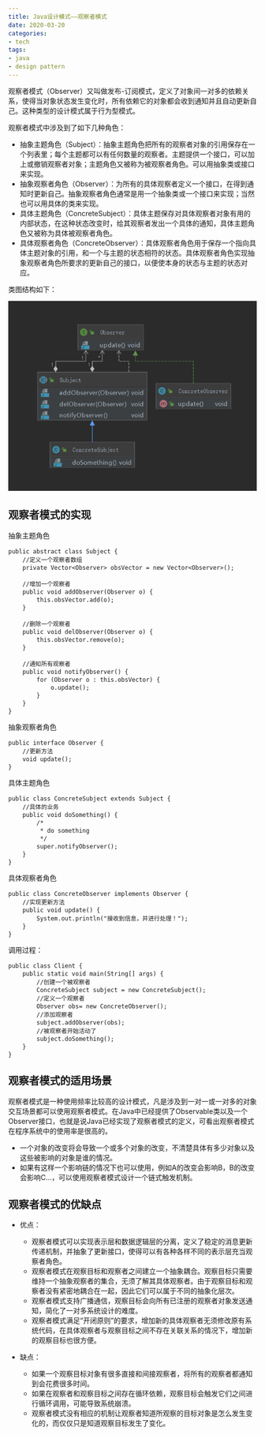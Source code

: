 ```yaml
---
title: Java设计模式——观察者模式
date: 2020-03-20
categories:
- tech
tags:
- java
- design pattern
---
```


观察者模式（Observer）又叫做发布-订阅模式，定义了对象间一对多的依赖关系，使得当对象状态发生变化时，所有依赖它的对象都会收到通知并且自动更新自己。这种类型的设计模式属于行为型模式。

<!-- more -->

观察者模式中涉及到了如下几种角色：
+ 抽象主题角色（Subject）：抽象主题角色把所有的观察者对象的引用保存在一个列表里；每个主题都可以有任何数量的观察者。主题提供一个接口，可以加上或撤销观察者对象；主题角色又被称为被观察者角色。可以用抽象类或接口来实现。
+ 抽象观察者角色（Observer）：为所有的具体观察者定义一个接口，在得到通知时更新自己。抽象观察者角色通常是用一个抽象类或一个接口来实现；当然也可以用具体的类来实现。
+ 具体主题角色（ConcreteSubject）：具体主题保存对具体观察者对象有用的内部状态，在这种状态改变时，给其观察者发出一个具体的通知，具体主题角色又被称为具体被观察者角色。
+ 具体观察者角色（ConcreteObserver）：具体观察者角色用于保存一个指向具体主题对象的引用，和一个与主题的状态相符的状态。具体观察者角色实现抽象观察者角色所要求的更新自己的接口，以便使本身的状态与主题的状态对应。


类图结构如下：

![](/assets/upload/2020-03/1584673624.png)


## 观察者模式的实现

抽象主题角色
```
public abstract class Subject {
    //定义一个观察者数组
    private Vector<Observer> obsVector = new Vector<Observer>();
    
    //增加一个观察者
    public void addObserver(Observer o) {
        this.obsVector.add(o);
    }
    
    //删除一个观察者
    public void delObserver(Observer o) {
        this.obsVector.remove(o);
    }
    
    //通知所有观察者
    public void notifyObserver() {
        for (Observer o : this.obsVector) {
            o.update();
        }
    }
}
```

抽象观察者角色
```
public interface Observer {
    //更新方法
    void update();
}
```

具体主题角色
```
public class ConcreteSubject extends Subject {
    //具体的业务
    public void doSomething() {
        /*
         * do something
         */
        super.notifyObserver();
    }
}
```

具体观察者角色
```
public class ConcreteObserver implements Observer {
    //实现更新方法
    public void update() {
        System.out.println("接收到信息，并进行处理！");
    }
}
```

调用过程：
```
public class Client {
    public static void main(String[] args) {
        //创建一个被观察者
        ConcreteSubject subject = new ConcreteSubject();
        //定义一个观察者
        Observer obs= new ConcreteObserver();
        //添加观察者
        subject.addObserver(obs);
        //被观察者开始活动了
        subject.doSomething();
    }
}

```

## 观察者模式的适用场景 

观察者模式是一种使用频率比较高的设计模式，凡是涉及到一对一或一对多的对象交互场景都可以使用观察者模式。在Java中已经提供了Observable类以及一个Observer接口，也就是说Java已经实现了观察者模式的定义，可看出观察者模式在程序系统中的使用率是很高的。

+ 一个对象的改变将会导致一个或多个对象的改变，不清楚具体有多少对象以及这些被影响的对象是谁的情况。
+ 如果有这样一个影响链的情况下也可以使用，例如A的改变会影响B，B的改变会影响C...，可以使用观察者模式设计一个链式触发机制。

## 观察者模式的优缺点

+ 优点：
    + 观察者模式可以实现表示层和数据逻辑层的分离，定义了稳定的消息更新传递机制，并抽象了更新接口，使得可以有各种各样不同的表示层充当观察者角色。
    + 观察者模式在观察目标和观察者之间建立一个抽象耦合。观察目标只需要维持一个抽象观察者的集合，无须了解其具体观察者。由于观察目标和观察者没有紧密地耦合在一起，因此它们可以属于不同的抽象化层次。
    + 观察者模式支持广播通信，观察目标会向所有已注册的观察者对象发送通知，简化了一对多系统设计的难度。
    + 观察者模式满足“开闭原则”的要求，增加新的具体观察者无须修改原有系统代码，在具体观察者与观察目标之间不存在关联关系的情况下，增加新的观察目标也很方便。

+ 缺点：
    + 如果一个观察目标对象有很多直接和间接观察者，将所有的观察者都通知到会花费很多时间。
    + 如果在观察者和观察目标之间存在循环依赖，观察目标会触发它们之间进行循环调用，可能导致系统崩溃。
    + 观察者模式没有相应的机制让观察者知道所观察的目标对象是怎么发生变化的，而仅仅只是知道观察目标发生了变化。
